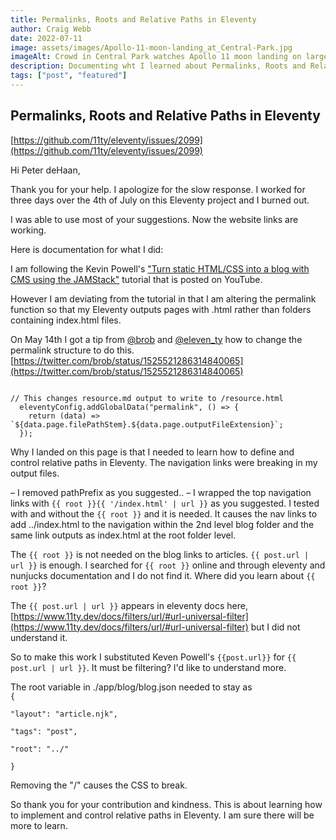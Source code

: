 ```yaml
---
title: Permalinks, Roots and Relative Paths in Eleventy
author: Craig Webb
date: 2022-07-11
image: assets/images/Apollo-11-moon-landing_at_Central-Park.jpg
imageAlt: Crowd in Central Park watches Apollo 11 moon landing on large TV screens
description: Documenting wht I learned about Permalinks, Roots and Relative Paths in Eleventy while following a tutorial and making additional changes.
tags: ["post", "featured"]
---
```


## Permalinks, Roots and Relative Paths in Eleventy

[https://github.com/11ty/eleventy/issues/2099](https://github.com/11ty/eleventy/issues/2099)

Hi Peter deHaan,

Thank you for your help. I apologize for the slow response. I worked for three days over the 4th of July on this Eleventy project and I burned out.

I was able to use most of your suggestions. Now the website links are working.

Here is documentation for what I did:

I am following the Kevin Powell's ["Turn static HTML/CSS into a blog with CMS using the JAMStack"](https://www.youtube.com/watch?v=4wD00RT6d-g&t=1209s) tutorial that is posted on YouTube. 

However I am deviating from the tutorial in that I am altering the permalink function so that my Eleventy outputs pages with .html rather than folders containing index.html files.

On May 14th I got a tip from [@brob](https://twitter.com/brob) and [@eleven_ty](https://twitter.com/eleven_ty) how to change the permalink structure to do this.
[https://twitter.com/brob/status/1525521286314840065](https://twitter.com/brob/status/1525521286314840065)

<code>
// This changes resource.md output to write to /resource.html
  eleventyConfig.addGlobalData("permalink", () => {
    return (data) => `${data.page.filePathStem}.${data.page.outputFileExtension}`;
  });
</code>

Why I landed on this page is that I needed to learn how to define and control relative paths in Eleventy. The navigation links were breaking in my output files.

– I removed pathPrefix as you suggested..
– I wrapped the top navigation links with <code>&#123;&#123; root &#125;&#125;&#123;&#123; '/index.html' | url &#125;&#125;</code> as you suggested. I tested with and without the <code>&#123;&#123; root &#125;&#125;</code> and it is needed. It causes the nav links to add ../index.html to the navigation within the 2nd level blog folder and the same link outputs as index.html at the root folder level.

The <code>&#123;&#123; root &#125;&#125;</code> is not needed on the blog links to articles. <code>&#123;&#123; post.url | url &#125;&#125;</code> is enough.
I searched for <code>&#123;&#123; root &#125;&#125;</code> online and through eleventy and nunjucks documentation and I do not find it. Where did you learn about <code>&#123;&#123; root &#125;&#125;</code>?

The <code>&#123;&#123; post.url | url &#125;&#125;</code> appears in eleventy docs here, [https://www.11ty.dev/docs/filters/url/#url-universal-filter](https://www.11ty.dev/docs/filters/url/#url-universal-filter) but I did not understand it. 

So to make this work I substituted Keven Powell's <code>&#123;&#123;post.url&#125;&#125;</code> for  <code>&#123;&#123; post.url | url &#125;&#125;</code>. 
It must be filtering? I'd like to understand more.

The root variable in ./app/blog/blog.json needed to stay as  
<code>{  
    "layout": "article.njk",  
    "tags": "post",  
    "root": "../"  
}</code>  

Removing the "/" causes the CSS to break.

So thank you for your contribution and kindness. This is about learning how to implement and control relative paths in Eleventy. I am sure there will be more to learn.